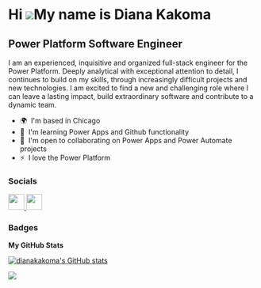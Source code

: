 Hi ![](https://user-images.githubusercontent.com/18350557/176309783-0785949b-9127-417c-8b55-ab5a4333674e.gif)My name is Diana Kakoma
====================================================================================================================================

Power Platform Software Engineer
--------------------------------

I am an experienced, inquisitive and organized full-stack engineer for the Power Platform. Deeply analytical with exceptional attention to detail, I continues to build on my skills, through increasingly difficult projects and new technologies. I am excited to find a new and challenging role where I can leave a lasting impact, build extraordinary software and contribute to a dynamic team.

* 🌍  I'm based in Chicago
* 🧠  I'm learning Power Apps and Github functionality
* 🤝  I'm open to collaborating on Power Apps and Power Automate projects
* ⚡  I love the Power Platform


### Socials

<p align="left"> <a href="https://www.github.com/dianakakoma" target="_blank" rel="noreferrer"> <picture> <source media="(prefers-color-scheme: dark)" srcset="https://raw.githubusercontent.com/danielcranney/readme-generator/main/public/icons/socials/github-dark.svg" /> <source media="(prefers-color-scheme: light)" srcset="https://raw.githubusercontent.com/danielcranney/readme-generator/main/public/icons/socials/github.svg" /> <img src="https://raw.githubusercontent.com/danielcranney/readme-generator/main/public/icons/socials/github.svg" width="32" height="32" /> </picture> </a> <a href="https://www.linkedin.com/in/dianakakoma" target="_blank" rel="noreferrer"> <picture> <source media="(prefers-color-scheme: dark)" srcset="https://raw.githubusercontent.com/danielcranney/readme-generator/main/public/icons/socials/linkedin-dark.svg" /> <source media="(prefers-color-scheme: light)" srcset="https://raw.githubusercontent.com/danielcranney/readme-generator/main/public/icons/socials/linkedin.svg" /> <img src="https://raw.githubusercontent.com/danielcranney/readme-generator/main/public/icons/socials/linkedin.svg" width="32" height="32" /> </picture> </a></p>

### Badges

<b>My GitHub Stats</b>

<a href="http://www.github.com/dianakakoma"><img src="https://github-readme-stats.vercel.app/api?username=dianakakoma&show_icons=true&hide=prs,issues,&count_private=true&title_color=0891b2&text_color=ffffff&icon_color=0891b2&bg_color=1c1917&hide_border=true&show_icons=true" alt="dianakakoma's GitHub stats" /></a>

<a href="http://www.github.com/dianakakoma"><img src="https://github-readme-streak-stats.herokuapp.com/?user=dianakakoma&stroke=ffffff&background=1c1917&ring=0891b2&fire=0891b2&currStreakNum=ffffff&currStreakLabel=0891b2&sideNums=ffffff&sideLabels=ffffff&dates=ffffff&hide_border=true" /></a>
